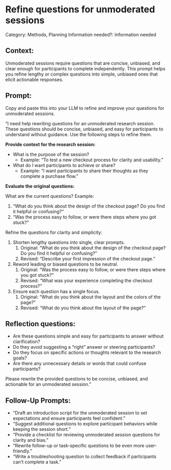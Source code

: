 # Refine questions for unmoderated sessions

Category: Methods, Planning
Information needed?: Information needed

## **Context:**

Unmoderated sessions require questions that are concise, unbiased, and clear enough for participants to complete independently. This prompt helps you refine lengthy or complex questions into simple, unbiased ones that elicit actionable responses.

## **Prompt:**

Copy and paste this into your LLM to refine and improve your questions for unmoderated sessions.

“I need help rewriting questions for an unmoderated research session. These questions should be concise, unbiased, and easy for participants to understand without guidance. Use the following steps to refine them.

**Provide context for the research session:**

- What is the purpose of the session?
    - Example: “To test a new checkout process for clarity and usability.”
- What do I want participants to achieve or share?
    - Example: “I want participants to share their thoughts as they complete a purchase flow.”

**Evaluate the original questions:**

What are the current questions? Example:

1. “What do you think about the design of the checkout page? Do you find it helpful or confusing?”
2. “Was the process easy to follow, or were there steps where you got stuck?”

Refine the questions for clarity and simplicity:

1. Shorten lengthy questions into single, clear prompts.
    1. Original: “What do you think about the design of the checkout page? Do you find it helpful or confusing?”
    2. Revised: “Describe your first impression of the checkout page.”
2. Reword leading or biased questions to be neutral.
    1. Original: “Was the process easy to follow, or were there steps where you got stuck?”
    2. Revised: “What was your experience completing the checkout process?”
3. Ensure each question has a single focus.
    1. Original: “What do you think about the layout and the colors of the page?”
    2. Revised: “What do you think about the layout of the page?”

## Reflection questions:

- Are these questions simple and easy for participants to answer without clarification?
- Do they avoid suggesting a “right” answer or steering participants?
- Do they focus on specific actions or thoughts relevant to the research goals?
- Are there any unnecessary details or words that could confuse participants?

Please rewrite the provided questions to be concise, unbiased, and actionable for an unmoderated session.”

## **Follow-Up Prompts:**

- “Draft an introduction script for the unmoderated session to set expectations and ensure participants feel confident.”
- “Suggest additional questions to explore participant behaviors while keeping the session short.”
- “Provide a checklist for reviewing unmoderated session questions for clarity and bias.”
- “Rewrite follow-up or task-specific questions to be even more user-friendly.”
- “Write a troubleshooting question to collect feedback if participants can’t complete a task.”